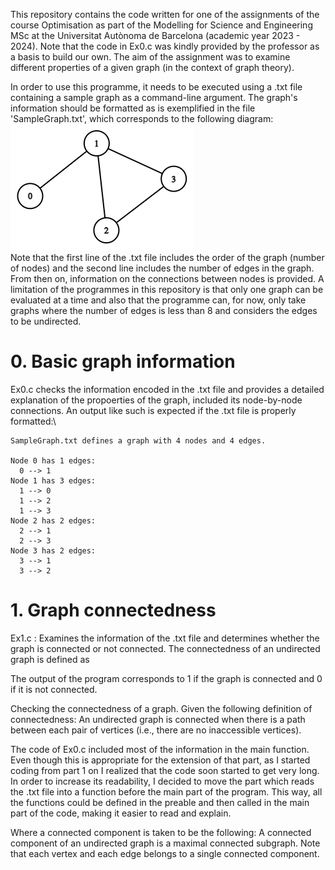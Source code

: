 This repository contains the code written for one of the assignments of the course Optimisation as part of the Modelling for Science and Engineering MSc at the Universitat Autònoma de Barcelona (academic year 2023 - 2024). Note that the code in Ex0.c was kindly provided by the professor as a basis to build our own. The aim of the assignment was to examine different properties of a given graph (in the context of graph theory).

In order to use this programme, it needs to be executed using a .txt file containing a sample graph as a command-line argument. The graph's information should be formatted as is exemplified in the file 'SampleGraph.txt', which corresponds to the following diagram:\
![Alt text](SampleGraphDiagram.png?raw=true "Sample graph's diagram")\
Note that the first line of the .txt file includes the order of the graph (number of nodes) and the second line includes the number of edges in the graph. From then on, information on the connections between nodes is provided. A limitation of the programmes in this repository is that only one graph can be evaluated at a time and also that the programme can, for now, only take graphs where the number of edges is less than 8 and considers the edges to be undirected.

# 0. Basic graph information
Ex0.c checks the information encoded in the .txt file and provides a detailed explanation of the propoerties of the graph, included its node-by-node connections. An output like such is expected if the .txt file is properly formatted:\
```
SampleGraph.txt defines a graph with 4 nodes and 4 edges.

Node 0 has 1 edges:
  0 --> 1
Node 1 has 3 edges:
  1 --> 0
  1 --> 2
  1 --> 3
Node 2 has 2 edges:
  2 --> 1
  2 --> 3
Node 3 has 2 edges:
  3 --> 1
  3 --> 2
```

# 1. Graph connectedness
Ex1.c : Examines the information of the .txt file and determines whether the graph is connected or not connected. The connectedness of an undirected graph is defined as

[comment]: <> (Here is the definition of connectedness)


The output of the program corresponds to 1 if the graph is connected and 0 if it is not connected.

Checking the connectedness of a graph. Given the following definition of connectedness:
An undirected graph is connected when there is a path between each pair of vertices (i.e., there are no inaccessible vertices).

The code of Ex0.c included most of the information in the main function. Even though this is appropriate for the extension of that part, as I started coding from part 1 on I realized that the code soon started to get very long. In order to increase its readability, I decided to move the part which reads the .txt file into a function before the main part of the program. This way, all the functions could be defined in the preable and then called in the main part of the code, making it easier to read and explain.

Where a connected component is taken to be the following:
A connected component of an undirected graph is a maximal connected subgraph. Note that each vertex and each edge belongs to a single connected component.